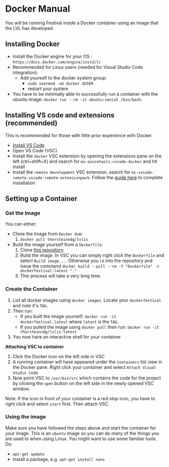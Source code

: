 # Docker Manual
You will be running Festival inside a Docker container using an image that the LVL has developed.

## Installing Docker
* Install the Docker engine for your OS : `https://docs.docker.com/engine/install/`
* Recommended for Linux users (needed for Visual Studio Code integration):
    * Add yourself to the docker system group:
        * `sudo usermod -aG docker $USER`
        * restart your system
* You have to be minimally able to successfully run a container with the ubuntu image: `docker run --rm -it ubuntu:xenial /bin/bash`.

## Installing VS code and extensions (recommended)
This is recommended for those with little prior experience with Docker.
* [Install VS Code](https://code.visualstudio.com/)
* Open VS Code (VSC)
* Install the `docker` VSC extension by opening the extensions pane on the left (ctrl+shift+X) and search for `ms-azuretools.vscode-docker` and hit install
* Install the `remote development` VSC extension, search for `ms-vscode-remote.vscode-remote-extensionpack`. Follow the [guide here](https://code.visualstudio.com/docs/remote/containers) to complete installation

## Setting up a Container

### Get the Image
You can either:
* Clone the image from `Docker Hub`:
    1. `docker pull thorsteinndg/lvlis`
* Build the image yourself from a `Dockerfile`:
    1. Clone [this repository](https://github.com/cadia-lvl/docker-festival)
    2. Build the image. In VSC you can simply right click the `Dockerfile` and select `Build image...`. Otherwise you `cd` into the repository and issue the command `docker build --pull --rm -f "Dockerfile" -t dockerfestival:latest "."`
    3. This process will take a very long time.

### Create the Container
1. List all docker images using `docker images`. Locate your `dockerfestival` and note it's `TAG`.
2. Then run:
    * If you built the image yourself: `docker run -it  dockerfestival:latest` where `latest` is the `TAG`.
    * If you pulled the image using `docker pull` then run: `docker run -it thorsteinndg/lvlis:latest`
3. You now have an interactive shell for your container

**Attaching VSC to container**
1. Click the Docker icon on the left side in VSC
2. A running container will have appeared under the `Containers` list view in the Docker pane. Right click your container and select `Attach Visual Studio Code`.
3. Now point VSC to `/usr/bin/src` which contains the code for the project by clicking the `open` button on the left side in the newly opened VSC window.

Note: If the icon in front of your container is a red *stop* icon, you have to right click and select `start` first. Then attach VSC.

### Using the image
Make sure you have followed the steps above and start the container for your image. This is an `ubuntu` image so you can do many of the things you are used to when using Linux. You might want to use some familiar tools. Do:
* `apt-get update`
* Install a package, e.g. `apt-get install nano`